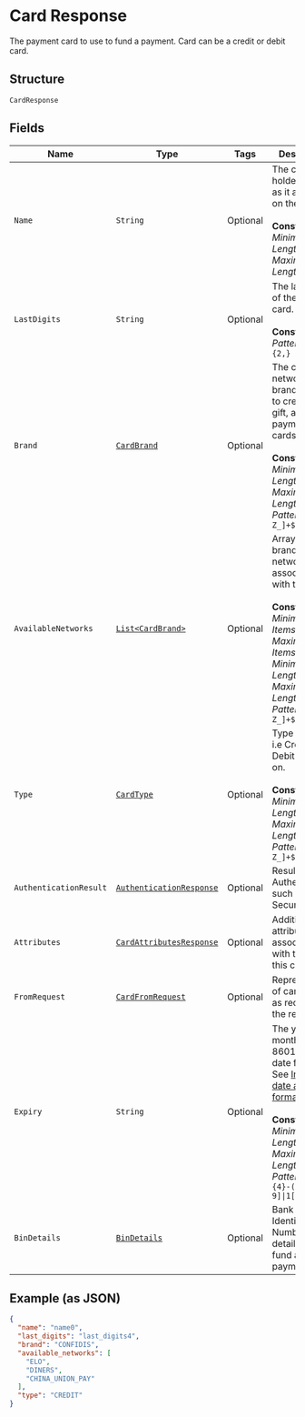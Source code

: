 
# Card Response

The payment card to use to fund a payment. Card can be a credit or debit card.

## Structure

`CardResponse`

## Fields

| Name | Type | Tags | Description | Getter | Setter |
|  --- | --- | --- | --- | --- | --- |
| `Name` | `String` | Optional | The card holder's name as it appears on the card.<br><br>**Constraints**: *Minimum Length*: `2`, *Maximum Length*: `300` | String getName() | setName(String name) |
| `LastDigits` | `String` | Optional | The last digits of the payment card.<br><br>**Constraints**: *Pattern*: `[0-9]{2,}` | String getLastDigits() | setLastDigits(String lastDigits) |
| `Brand` | [`CardBrand`](../../doc/models/card-brand.md) | Optional | The card network or brand. Applies to credit, debit, gift, and payment cards.<br><br>**Constraints**: *Minimum Length*: `1`, *Maximum Length*: `255`, *Pattern*: `^[A-Z_]+$` | CardBrand getBrand() | setBrand(CardBrand brand) |
| `AvailableNetworks` | [`List<CardBrand>`](../../doc/models/card-brand.md) | Optional | Array of brands or networks associated with the card.<br><br>**Constraints**: *Minimum Items*: `1`, *Maximum Items*: `256`, *Minimum Length*: `1`, *Maximum Length*: `255`, *Pattern*: `^[A-Z_]+$` | List<CardBrand> getAvailableNetworks() | setAvailableNetworks(List<CardBrand> availableNetworks) |
| `Type` | [`CardType`](../../doc/models/card-type.md) | Optional | Type of card. i.e Credit, Debit and so on.<br><br>**Constraints**: *Minimum Length*: `1`, *Maximum Length*: `255`, *Pattern*: `^[A-Z_]+$` | CardType getType() | setType(CardType type) |
| `AuthenticationResult` | [`AuthenticationResponse`](../../doc/models/authentication-response.md) | Optional | Results of Authentication such as 3D Secure. | AuthenticationResponse getAuthenticationResult() | setAuthenticationResult(AuthenticationResponse authenticationResult) |
| `Attributes` | [`CardAttributesResponse`](../../doc/models/card-attributes-response.md) | Optional | Additional attributes associated with the use of this card. | CardAttributesResponse getAttributes() | setAttributes(CardAttributesResponse attributes) |
| `FromRequest` | [`CardFromRequest`](../../doc/models/card-from-request.md) | Optional | Representation of card details as received in the request. | CardFromRequest getFromRequest() | setFromRequest(CardFromRequest fromRequest) |
| `Expiry` | `String` | Optional | The year and month, in ISO-8601 `YYYY-MM` date format. See [Internet date and time format](https://tools.ietf.org/html/rfc3339#section-5.6).<br><br>**Constraints**: *Minimum Length*: `7`, *Maximum Length*: `7`, *Pattern*: `^[0-9]{4}-(0[1-9]\|1[0-2])$` | String getExpiry() | setExpiry(String expiry) |
| `BinDetails` | [`BinDetails`](../../doc/models/bin-details.md) | Optional | Bank Identification Number (BIN) details used to fund a payment. | BinDetails getBinDetails() | setBinDetails(BinDetails binDetails) |

## Example (as JSON)

```json
{
  "name": "name0",
  "last_digits": "last_digits4",
  "brand": "CONFIDIS",
  "available_networks": [
    "ELO",
    "DINERS",
    "CHINA_UNION_PAY"
  ],
  "type": "CREDIT"
}
```

